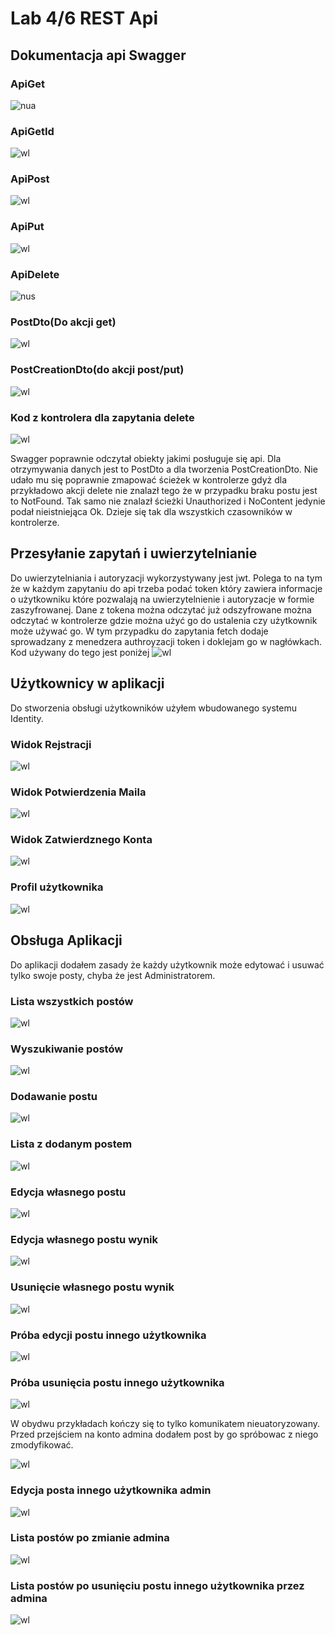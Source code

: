 # Lab 4/6 REST Api
## Dokumentacja api Swagger

### ApiGet
![nua](https://github.com/Kiritek/aplikacje-internetowe-21164-195ICA/blob/main/lab46/assets/swagger/GetPostsSwagger.png)

### ApiGetId
![wl](https://github.com/Kiritek/aplikacje-internetowe-21164-195ICA/blob/main/lab46/assets/swagger/getIdSwagger.png)

### ApiPost
![wl](https://github.com/Kiritek/aplikacje-internetowe-21164-195ICA/blob/main/lab46/assets/swagger/postapiswagger.png)

### ApiPut
![wl](https://github.com/Kiritek/aplikacje-internetowe-21164-195ICA/blob/main/lab46/assets/swagger/putSwagger.png)

### ApiDelete
![nus](https://github.com/Kiritek/aplikacje-internetowe-21164-195ICA/blob/main/lab46/assets/swagger/DeleteSwagger.png)

### PostDto(Do akcji get) 
![wl](https://github.com/Kiritek/aplikacje-internetowe-21164-195ICA/blob/main/lab46/assets/swagger/SchematPostDto.png)

### PostCreationDto(do akcji post/put)
![wl](https://github.com/Kiritek/aplikacje-internetowe-21164-195ICA/blob/main/lab46/assets/swagger/SchematPostCreationDto.png)

### Kod z kontrolera dla zapytania delete
![wl](https://github.com/Kiritek/aplikacje-internetowe-21164-195ICA/blob/main/lab46/assets/swagger/DeleteReal.png)

Swagger poprawnie odczytał obiekty jakimi posługuje się api. Dla otrzymywania danych jest to PostDto a dla tworzenia PostCreationDto. Nie udało mu się poprawnie zmapować ścieżek w kontrolerze gdyż dla przykładowo akcji delete nie znalazł tego że w przypadku braku postu jest to NotFound. Tak samo nie znalazł ścieżki Unauthorized i NoContent jedynie podał nieistniejąca Ok. Dzieje się tak dla wszystkich czasowników w kontrolerze.

## Przesyłanie zapytań i uwierzytelnianie
Do uwierzytelniania i autoryzacji wykorzystywany jest jwt. Polega to na tym że w każdym zapytaniu do api trzeba podać token który zawiera informacje o użytkowniku które pozwalają na uwierzytelnienie i autoryzacje w formie zaszyfrowanej. Dane z tokena można odczytać już odszyfrowane można odczytać w kontrolerze gdzie można użyć go do ustalenia czy użytkownik może używać go.
W tym przypadku do zapytania fetch dodaje sprowadzany z menedzera authroyzacji token i doklejam go w nagłówkach. Kod używany do tego jest poniżej
![wl](https://github.com/Kiritek/aplikacje-internetowe-21164-195ICA/blob/main/lab46/assets/swagger/tokenreal.png)

## Użytkownicy w aplikacji
Do stworzenia obsługi użytkowników użyłem wbudowanego systemu Identity.

### Widok Rejstracji
![wl](https://github.com/Kiritek/aplikacje-internetowe-21164-195ICA/blob/main/lab46/assets/rejstracja.png)

### Widok Potwierdzenia Maila
![wl](https://github.com/Kiritek/aplikacje-internetowe-21164-195ICA/blob/main/lab46/assets/potwierdzenie%20maila.png)

### Widok Zatwierdznego Konta
![wl](https://github.com/Kiritek/aplikacje-internetowe-21164-195ICA/blob/main/lab46/assets/potwierdzenie%20maila2.png)

### Profil użytkownika
![wl](https://github.com/Kiritek/aplikacje-internetowe-21164-195ICA/blob/main/lab46/assets/profil%20uzytownika.png)

## Obsługa Aplikacji
Do aplikacji dodałem zasady że każdy użytkownik może edytować i usuwać tylko swoje posty, chyba że jest Administratorem.
### Lista wszystkich postów
![wl](https://github.com/Kiritek/aplikacje-internetowe-21164-195ICA/blob/main/lab46/assets/posty%20przed%20dodaniem.png)

### Wyszukiwanie postów
![wl](https://github.com/Kiritek/aplikacje-internetowe-21164-195ICA/blob/main/lab46/assets/Szukanie%20po%20tytule.png)

### Dodawanie postu
![wl](https://github.com/Kiritek/aplikacje-internetowe-21164-195ICA/blob/main/lab46/assets/dodanie%20nowego%20postu.png)

### Lista z dodanym postem
![wl](ttps://github.com/Kiritek/aplikacje-internetowe-21164-195ICA/blob/main/lab46/assets/dodanie%20nowego%20postu2.png)

### Edycja własnego postu
![wl](https://github.com/Kiritek/aplikacje-internetowe-21164-195ICA/blob/main/lab46/assets/edycja%20wlasnego%20postu.png)

### Edycja własnego postu wynik
![wl](https://github.com/Kiritek/aplikacje-internetowe-21164-195ICA/blob/main/lab46/assets/edycja%20wlasnego%20postu2.png)

### Usunięcie własnego postu wynik
![wl](https://github.com/Kiritek/aplikacje-internetowe-21164-195ICA/blob/main/lab46/assets/usuniecie%20wlasnego%20postu.png)

### Próba edycji postu innego użytkownika
![wl](https://github.com/Kiritek/aplikacje-internetowe-21164-195ICA/blob/main/lab46/assets/edycja%20cudzego%20postu.png)

### Próba usunięcia postu innego użytkownika
![wl](https://github.com/Kiritek/aplikacje-internetowe-21164-195ICA/blob/main/lab46/assets/usuniecie%20cudzego%20postu.png)

W obydwu przykładach kończy się to tylko komunikatem nieuatoryzowany. Przed przejściem na konto admina dodałem post by go spróbowac z niego zmodyfikować.

![wl](https://github.com/Kiritek/aplikacje-internetowe-21164-195ICA/blob/main/lab46/assets/przedzmianamiadmin.png)

### Edycja posta innego użytkownika admin
![wl](https://github.com/Kiritek/aplikacje-internetowe-21164-195ICA/blob/main/lab46/assets/zmianyadmin.png)

### Lista postów po zmianie admina
![wl](https://github.com/Kiritek/aplikacje-internetowe-21164-195ICA/blob/main/lab46/assets/zmianyadmin2.png)

### Lista postów po usunięciu postu innego użytkownika przez admina
![wl](https://github.com/Kiritek/aplikacje-internetowe-21164-195ICA/blob/main/lab46/assets/usuniecieadmin.png)

